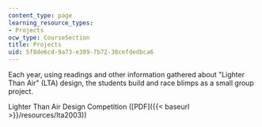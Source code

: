 ```yaml
---
content_type: page
learning_resource_types:
- Projects
ocw_type: CourseSection
title: Projects
uid: 5f8de6cd-9a73-e389-7b72-38cefdedbca6
---
```


Each year, using readings and other information gathered about "Lighter Than Air" (LTA) design, the students build and race blimps as a small group project.

Lighter Than Air Design Competition ([PDF]({{< baseurl >}}/resources/lta2003))